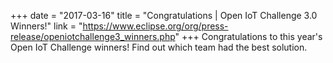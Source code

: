 +++
date = "2017-03-16"
title = "Congratulations | Open IoT Challenge 3.0 Winners!"
link = "https://www.eclipse.org/org/press-release/openiotchallenge3_winners.php"
+++
Congratulations to this year's Open IoT Challenge winners! Find out which team had the best solution.